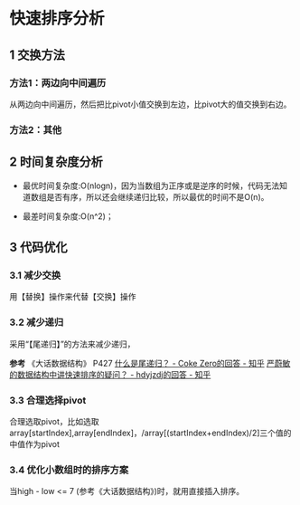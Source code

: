 # 快速排序分析

## 1 交换方法

### 方法1：两边向中间遍历

从两边向中间遍历，然后把比pivot小值交换到左边，比pivot大的值交换到右边。

### 方法2：其他

## 2 时间复杂度分析

+ 最优时间复杂度:O(nlogn)，因为当数组为正序或是逆序的时候，代码无法知道数组是否有序，所以还会继续递归比较，所以最优的时间不是O(n)。
  
+ 最差时间复杂度:O(n^2)；

## 3 代码优化

### 3.1 减少交换

用【替换】操作来代替【交换】操作

### 3.2 减少递归

采用“【尾递归】”的方法来减少递归，

**参考**
《大话数据结构》 P427
[什么是尾递归？ - Coke Zero的回答 - 知乎](https://www.zhihu.com/question/20761771/answer/92233964)
[严蔚敏的数据结构中讲快速排序的疑问？ - hdyjzdj的回答 - 知乎](https://www.zhihu.com/question/43038278/answer/111376160)


### 3.3 合理选择pivot

 合理选取pivot，比如选取
 array[startIndex],array[endIndex]，/array[(startIndex+endIndex)/2]三个值的中值作为pivot

### 3.4 优化小数组时的排序方案

当high - low <= 7 (参考《大话数据结构》)时，就用直接插入排序。
